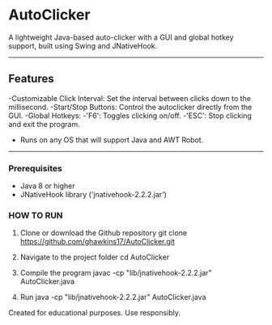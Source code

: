 # AutoClicker

A lightweight Java-based auto-clicker with a GUI and global hotkey support, built using Swing and JNativeHook.

---

## Features 

-Customizable Click Interval: Set the interval between clicks down to the millisecond.
-Start/Stop Buttons: Control the autoclicker directly from the GUI.
-Global Hotkeys:
    -'F6': Toggles clicking on/off.
    -'ESC': Stop clicking and exit the program.
- Runs on any OS that will support Java and AWT Robot.

---

### Prerequisites

- Java 8 or higher
- JNativeHook library ('jnativehook-2.2.2.jar')

### HOW TO RUN ###

1. Clone or download the Github repository
    git clone https://github.com/ghawkins17/AutoClicker.git

2. Navigate to the project folder
    cd AutoClicker

3. Compile the program
    javac -cp "lib/jnativehook-2.2.2.jar" AutoClicker.java

4. Run
    java -cp "lib/jnativehook-2.2.2.jar" AutoClicker.java


Created for educational purposes. Use responsibly.
